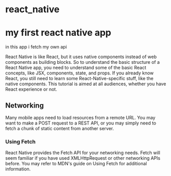 # react_native

# my first react native app 

in this app i fetch my own api 

React Native is like React, but it uses native components instead of web components as building blocks. So to understand the basic structure of a React Native app, you need to understand some of the basic React concepts, like JSX, components, state, and props. If you already know React, you still need to learn some React-Native-specific stuff, like the native components. This tutorial is aimed at all audiences, whether you have React experience or not.


## Networking
Many mobile apps need to load resources from a remote URL. You may want to make a POST request to a REST API, or you may simply need to fetch a chunk of static content from another server.

### Using Fetch
React Native provides the Fetch API for your networking needs. Fetch will seem familiar if you have used XMLHttpRequest or other networking APIs before. You may refer to MDN's guide on Using Fetch for additional information.



